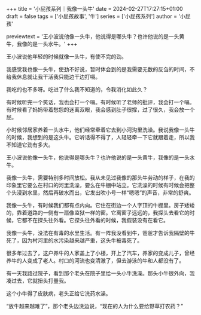+++
title = '小屁孩系列｜我像一头牛'
date = 2024-02-27T17:27:15+01:00
draft = false
tags = ['小屁孩故事', '牛']
series = ['小屁孩系列']
author = '小屁孩'

previewtext = '王小波说他像一头牛，他说得是哪头牛？也许他说的是一头黄牛，我像的是一头水牛。'
+++


王小波说他年轻的时候就像一头牛，有使不完的劲。

我感觉我也像一头牛，使劲不好说，暂时体会到的是我需要无数的反刍的时间，不给我休息就让我干活我只能边干边打嗝。

我吃的也不多呀。吃进了什么我不知道的，令我消化如此久？

有时候听完一个笑话，我也会打一个嗝。有时候听了老师的批评，我会打一个嗝。有时候看了妈妈带着愁怨的迷离双眼，我会感到肚子很撑，过了很久，我会放一个屁。

小时候邻居家养着一头水牛，他们经常牵着它去到小河沟里洗澡。我说我像一头牛的时候，我想到的是这头牛。它听话得不得了，人轻轻牵一下它就跟着走，所以我不知道它劲有多大。

王小波说他像一头牛，他说得是哪头牛？也许他说的是一头黄牛，我像的是一头水牛。

我像一头牛，需要特别多时间放松。我从未见过我像的那头牛劳动的样子，在我的印象里它要么在村口的河里洗澡，要么在牛棚中站立。它洗澡的时候有时候会把整个头浸到水里，然后再破水而出，它发出吹小号一样“嗯嗯”的声音，非常的舒爽。

我像一头牛，有时候我们都有点内向。它住在街边一个人字顶的牛棚里。房子矮矮的，靠着道路的一侧有一扇像监狱一样的窗。它离窗子远远的，我探头去看它的时候，它都不在探头往外看。它探头往外看的时候，我假装没有在看它。

我像一头牛，没法在有毒的水里生活。有一阵我没看到牛，爸爸才告诉我隔壁的牛死了，因为村河里的水污染越来越严重，这头牛被毒死了。

很多年过去了，这户养牛的人家盖上了小楼，开上了汽车，养家的变成儿子，曾经养牛的人变成了老人。村口的河流也变清澈了，但去游泳的牛和人都没有了。

有一天我路过院子，看到那个老头在院子里给一头小牛洗澡。那头小牛很外向，我凑过去，它就扭头打量我。

这个小牛得了皮肤病，老头正给它洗药水澡。

“放牛越来越难了”，那个老头边洗边说，“现在的人为什么要给野草打农药？”